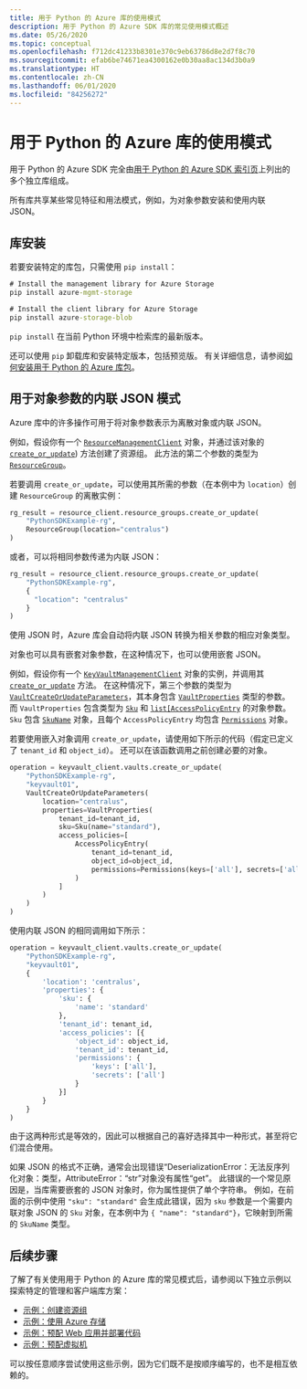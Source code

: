```yaml
---
title: 用于 Python 的 Azure 库的使用模式
description: 用于 Python 的 Azure SDK 库的常见使用模式概述
ms.date: 05/26/2020
ms.topic: conceptual
ms.openlocfilehash: f712dc41233b8301e370c9eb63786d8e2d7f8c70
ms.sourcegitcommit: efab6be74671ea4300162e0b30aa8ac134d3b0a9
ms.translationtype: HT
ms.contentlocale: zh-CN
ms.lasthandoff: 06/01/2020
ms.locfileid: "84256272"
---
```

# <a name="azure-libraries-for-python-usage-patterns"></a>用于 Python 的 Azure 库的使用模式

用于 Python 的 Azure SDK 完全由[用于 Python 的 Azure SDK 索引页](https://azure.github.io/azure-sdk/releases/latest/all/python.html)上列出的多个独立库组成。

所有库共享某些常见特征和用法模式，例如，为对象参数安装和使用内联 JSON。

## <a name="library-installation"></a>库安装

若要安装特定的库包，只需使用 `pip install`：

```cmd
# Install the management library for Azure Storage
pip install azure-mgmt-storage
```

```cmd
# Install the client library for Azure Storage
pip install azure-storage-blob
```

`pip install` 在当前 Python 环境中检索库的最新版本。

还可以使用 `pip` 卸载库和安装特定版本，包括预览版。 有关详细信息，请参阅[如何安装用于 Python 的 Azure 库包](azure-sdk-install.md)。

## <a name="inline-json-pattern-for-object-arguments"></a>用于对象参数的内联 JSON 模式

Azure 库中的许多操作可用于将对象参数表示为离散对象或内联 JSON。

例如，假设你有一个 [`ResourceManagementClient`](/python/api/azure-mgmt-resource/azure.mgmt.resource.resources.v2019_10_01.resourcemanagementclient?view=azure-python) 对象，并通过该对象的 [`create_or_update`](/python/api/azure-mgmt-resource/azure.mgmt.resource.resources.v2019_10_01.operations.resourcegroupsoperations?view=azure-python#create-or-update-resource-group-name--parameters--custom-headers-none--raw-false----operation-config-)) 方法创建了资源组。 此方法的第二个参数的类型为 [`ResourceGroup`](/python/api/azure-mgmt-resource/azure.mgmt.resource.resources.v2019_10_01.models.resourcegroup?view=azure-python)。

若要调用 `create_or_update`，可以使用其所需的参数（在本例中为 `location`）创建 `ResourceGroup` 的离散实例：

```python
rg_result = resource_client.resource_groups.create_or_update(
    "PythonSDKExample-rg",
    ResourceGroup(location="centralus")
)
```

或者，可以将相同参数传递为内联 JSON：

```python
rg_result = resource_client.resource_groups.create_or_update(
    "PythonSDKExample-rg",
    {
      "location": "centralus"
    }
)
```

使用 JSON 时，Azure 库会自动将内联 JSON 转换为相关参数的相应对象类型。

对象也可以具有嵌套对象参数，在这种情况下，也可以使用嵌套 JSON。

例如，假设你有一个 [`KeyVaultManagementClient`](/python/api/azure-mgmt-keyvault/azure.mgmt.keyvault.v2019_09_01.keyvaultmanagementclient?view=azure-python) 对象的实例，并调用其 [`create_or_update`](/python/api/azure-mgmt-keyvault/azure.mgmt.keyvault.v2019_09_01.operations.vaultsoperations?view=azure-python#create-or-update-resource-group-name--vault-name--parameters--custom-headers-none--raw-false--polling-true----operation-config-) 方法。 在这种情况下，第三个参数的类型为 [`VaultCreateOrUpdateParameters`](/python/api/azure-mgmt-keyvault/azure.mgmt.keyvault.v2019_09_01.models.vaultcreateorupdateparameters?view=azure-python)，其本身包含 [`VaultProperties`](/python/api/azure-mgmt-keyvault/azure.mgmt.keyvault.v2019_09_01.models.vaultproperties?view=azure-python) 类型的参数。 而 `VaultProperties` 包含类型为 [`Sku`](/python/api/azure-mgmt-keyvault/azure.mgmt.keyvault.v2019_09_01.models.sku?view=azure-python) 和 [`list[AccessPolicyEntry`](/python/api/azure-mgmt-keyvault/azure.mgmt.keyvault.v2019_09_01.models.accesspolicyentry?view=azure-python) 的对象参数。 `Sku` 包含 [`SkuName`](/python/api/azure-mgmt-keyvault/azure.mgmt.keyvault.v2019_09_01.models.skuname?view=azure-python) 对象，且每个 `AccessPolicyEntry` 均包含 [`Permissions`](/python/api/azure-mgmt-keyvault/azure.mgmt.keyvault.v2019_09_01.models.permissions?view=azure-python) 对象。

若要使用嵌入对象调用 `create_or_update`，请使用如下所示的代码（假定已定义了 `tenant_id` 和 `object_id`）。 还可以在该函数调用之前创建必要的对象。

```python
operation = keyvault_client.vaults.create_or_update(
    "PythonSDKExample-rg",
    "keyvault01",
    VaultCreateOrUpdateParameters(
        location="centralus",
        properties=VaultProperties(
            tenant_id=tenant_id,
            sku=Sku(name="standard"),
            access_policies=[
                AccessPolicyEntry(
                    tenant_id=tenant_id,
                    object_id=object_id,
                    permissions=Permissions(keys=['all'], secrets=['all'])
                )
            ]
        )
    )
)
```

使用内联 JSON 的相同调用如下所示：

```python
operation = keyvault_client.vaults.create_or_update(
    "PythonSDKExample-rg",
    "keyvault01",
    {
        'location': 'centralus',
        'properties': {
            'sku': {
                'name': 'standard'
            },
            'tenant_id': tenant_id,
            'access_policies': [{
                'object_id': object_id,
                'tenant_id': tenant_id,
                'permissions': {
                    'keys': ['all'],
                    'secrets': ['all']
                }
            }]
        }
    }
)
```

由于这两种形式是等效的，因此可以根据自己的喜好选择其中一种形式，甚至将它们混合使用。

如果 JSON 的格式不正确，通常会出现错误“DeserializationError：无法反序列化对象：类型，AttributeError：“str”对象没有属性“get”。 此错误的一个常见原因是，当库需要嵌套的 JSON 对象时，你为属性提供了单个字符串。 例如，在前面的示例中使用 `"sku": "standard"` 会生成此错误，因为 `sku` 参数是一个需要内联对象 JSON 的 `Sku` 对象，在本例中为 `{ "name": "standard"}`，它映射到所需的 `SkuName` 类型。

## <a name="next-steps"></a>后续步骤

了解了有关使用用于 Python 的 Azure 库的常见模式后，请参阅以下独立示例以探索特定的管理和客户端库方案：

- [示例：创建资源组](azure-sdk-example-resource-group.md)
- [示例：使用 Azure 存储](azure-sdk-example-storage.md)
- [示例：预配 Web 应用并部署代码](azure-sdk-example-web-app.md)
- [示例：预配虚拟机](azure-sdk-example-virtual-machines.md)

可以按任意顺序尝试使用这些示例，因为它们既不是按顺序编写的，也不是相互依赖的。
